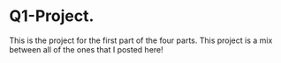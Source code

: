 # Q1-Project.
This is the project for the first part of the four parts. This project is a mix between all of the ones that I posted here!
